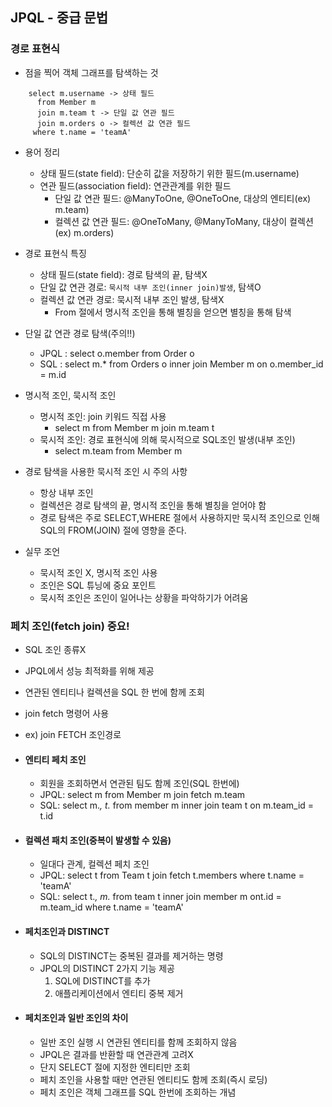 ## JPQL - 중급 문법

### 경로 표현식
 - 점을 찍어 객체 그래프를 탐색하는 것
  ```
      select m.username -> 상태 필드
        from Member m
        join m.team t -> 단일 값 연관 필드
        join m.orders o -> 컬렉션 값 연관 필드
       where t.name = 'teamA'
  ```
 - 용어 정리
   - 상태 필드(state field): 단순히 값을 저장하기 위한 필드(m.username)
   - 연관 필드(association field): 연관관계를 위한 필드
     - 단일 값 연관 필드: @ManyToOne, @OneToOne, 대상의 엔티티(ex) m.team)
     - 컬렉션 값 연관 필드: @OneToMany, @ManyToMany, 대상이 컬렉션(ex) m.orders)

 - 경로 표현식 특징
   - 상태 필드(state field): 경로 탐색의 끝, 탐색X
   - 단일 값 연관 경로: ```묵시적 내부 조인(inner join)발생```, 탐색O
   - 컬렉션 값 연관 경로: 묵시적 내부 조인 발생, 탐색X
     - From 절에서 명시적 조인을 통해 별칭을 얻으면 별칭을 통해 탐색 

 - 단일 값 연관 경로 탐색(주의!!)
   - JPQL : select o.member from Order o
   - SQL : select m.* from Orders o inner join Member m on o.member_id = m.id

 - 명시적 조인, 묵시적 조인
   - 명시적 조인: join 키워드 직접 사용
     - select m from Member m join m.team t
   - 묵시적 조인: 경로 표현식에 의해 묵시적으로 SQL조인 발생(내부 조인)
     - select m.team from Member m
     
 - 경로 탐색을 사용한 묵시적 조인 시 주의 사항
   - 항상 내부 조인
   - 컬렉션은 경로 탐색의 끝, 명시적 조인을 통해 별칭을 얻어야 함
   - 경로 탐색은 주로 SELECT,WHERE 절에서 사용하지만 묵시적 조인으로 인해 SQL의 FROM(JOIN) 절에 영향을 준다.

 - 실무 조언
   - 묵시적 조인 X, 명시적 조인 사용
   - 조인은 SQL 튜닝에 중요 포인트
   - 묵시적 조인은 조인이 일어나는 상황을 파악하기가 어려움

### 페치 조인(fetch join) 중요!
 - SQL 조인 종류X
 - JPQL에서 성능 최적화를 위해 제공
 - 연관된 엔티티나 컬렉션을 SQL 한 번에 함께 조회
 - join fetch 명령어 사용
 - ex) join FETCH 조인경로

 - #### 엔티티 페치 조인
   - 회원을 조회하면서 연관된 팀도 함께 조인(SQL 한번에)
   - JPQL: select m from Member m join fetch m.team
   - SQL: select m.*, t.* from member m inner join team t on m.team_id = t.id
 
 - #### 컬렉션 패치 조인(중복이 발생할 수 있음)
   - 일대다 관계, 컬렉션 페치 조인
   - JPQL: select t from Team t join fetch t.members where t.name = 'teamA'
   - SQL: select t.*, m.* from team t inner join member m ont.id = m.team_id where t.name = 'teamA'
 
 - #### 페치조인과 DISTINCT 
   - SQL의 DISTINCT는 중복된 결과를 제거하는 명령
   - JPQL의 DISTINCT 2가지 기능 제공
     1. SQL에 DISTINCT를 추가
     2. 애플리케이션에서 엔티티 중복 제거 
   
 - #### 페치조인과 일반 조인의 차이
   - 일반 조인 실행 시 연관된 엔티티를 함께 조회하지 않음 
   - JPQL은 결과를 반환할 때 연관관계 고려X
   - 단지 SELECT 절에 지정한 엔티티만 조회
   - 페치 조인을 사용할 때만 연관된 엔티티도 함께 조회(즉시 로딩)
   - 페치 조인은 객체 그래프를 SQL 한번에 조회하는 개념
   
   
 